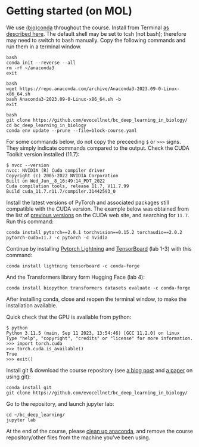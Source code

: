 # Getting started (on MOL)

We use
[(bio)conda](https://doi.org/10.1038/s41592-018-0046-7)
throughout the course. Install from Terminal
[as described here](https://docs.anaconda.com/free/anaconda/install/linux/).
The default shell may be set to tcsh (not bash); therefore may need to switch to bash manually. 
Copy the following commands and run them in a terminal window. 
```
bash
conda init --reverse --all
rm -rf ~/anaconda3
exit
```

```
bash
wget https://repo.anaconda.com/archive/Anaconda3-2023.09-0-Linux-x86_64.sh
bash Anaconda3-2023.09-0-Linux-x86_64.sh -b
exit
```

```
bash
git clone https://github.com/evocellnet/bc_deep_learning_in_biology/
cd bc_deep_learning_in_biology
conda env update --prune --file=block-course.yaml 
```

For some commands below, do not copy the preceeding `$` or `>>>` signs. They simply indicate commands compared to the output. 
Check the CUDA Toolkit version installed (11.7):
```console
$ nvcc --version
nvcc: NVIDIA (R) Cuda compiler driver
Copyright (c) 2005-2022 NVIDIA Corporation
Built on Wed_Jun__8_16:49:14_PDT_2022
Cuda compilation tools, release 11.7, V11.7.99
Build cuda_11.7.r11.7/compiler.31442593_0
```

Install the latest versions of PyTorch and associated packages still compatible with the CUDA version.
The example below was obtained from the list of
[previous versions](https://pytorch.org/get-started/previous-versions/)
on the CUDA web site, and searching for `11.7`.
Run this command:
```
conda install pytorch==2.0.1 torchvision==0.15.2 torchaudio==2.0.2 pytorch-cuda=11.7 -c pytorch -c nvidia
```

Continue by installing
[Pytorch Lightning](https://lightning.ai/docs/pytorch/stable/)
and
[TensorBoard](https://www.tensorflow.org/tensorboard/get_started) (lab 1-3) with this command:
```
conda install lightning tensorboard -c conda-forge
```

And the Transformers library form Hugging Face (lab 4):
```
conda install biopython transformers datasets evaluate -c conda-forge
```
After installing conda, close and reopen the terminal window, to make the installation available. 

Quick check that the GPU is available from python:
```console
$ python
Python 3.11.5 (main, Sep 11 2023, 13:54:46) [GCC 11.2.0] on linux
Type "help", "copyright", "credits" or "license" for more information.
>>> import torch.cuda
>>> torch.cuda.is_available()
True
>>> exit()
```

Install git & download the course repository (see
[a blog post](https://medium.com/@protobioengineering/github-for-biologists-407fab350083)
and
[a paper](https://doi.org/10.1371/journal.pcbi.1004947)
on using git):
```
conda install git
git clone https://github.com/evocellnet/bc_deep_learning_in_biology/
```

Go to the repository, and launch jupyter lab:
```
cd ~/bc_deep_learning/
jupyter lab
```

At the end of the course, please
[clean up anaconda](https://docs.anaconda.com/free/anaconda/install/uninstall/),
and remove the course repository/other files from the machine you've been using.
